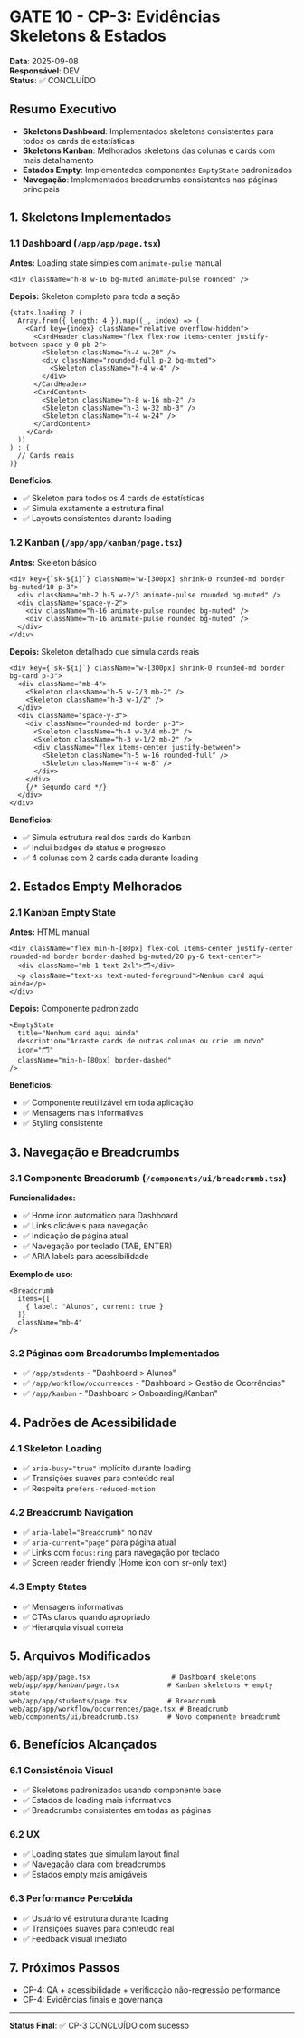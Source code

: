# GATE 10 - CP-3: Evidências Skeletons & Estados

**Data**: 2025-09-08  
**Responsável**: DEV  
**Status**: ✅ CONCLUÍDO

## Resumo Executivo
- **Skeletons Dashboard**: Implementados skeletons consistentes para todos os cards de estatísticas
- **Skeletons Kanban**: Melhorados skeletons das colunas e cards com mais detalhamento
- **Estados Empty**: Implementados componentes `EmptyState` padronizados
- **Navegação**: Implementados breadcrumbs consistentes nas páginas principais

## 1. Skeletons Implementados

### 1.1 Dashboard (`/app/app/page.tsx`)
**Antes:** Loading state simples com `animate-pulse` manual
```tsx
<div className="h-8 w-16 bg-muted animate-pulse rounded" />
```

**Depois:** Skeleton completo para toda a seção
```tsx
{stats.loading ? (
  Array.from({ length: 4 }).map((_, index) => (
    <Card key={index} className="relative overflow-hidden">
      <CardHeader className="flex flex-row items-center justify-between space-y-0 pb-2">
        <Skeleton className="h-4 w-20" />
        <div className="rounded-full p-2 bg-muted">
          <Skeleton className="h-4 w-4" />
        </div>
      </CardHeader>
      <CardContent>
        <Skeleton className="h-8 w-16 mb-2" />
        <Skeleton className="h-3 w-32 mb-3" />
        <Skeleton className="h-4 w-24" />
      </CardContent>
    </Card>
  ))
) : (
  // Cards reais
)}
```

**Benefícios:**
- ✅ Skeleton para todos os 4 cards de estatísticas
- ✅ Simula exatamente a estrutura final
- ✅ Layouts consistentes durante loading

### 1.2 Kanban (`/app/app/kanban/page.tsx`)
**Antes:** Skeleton básico
```tsx
<div key={`sk-${i}`} className="w-[300px] shrink-0 rounded-md border bg-muted/10 p-3">
  <div className="mb-2 h-5 w-2/3 animate-pulse rounded bg-muted" />
  <div className="space-y-2">
    <div className="h-16 animate-pulse rounded bg-muted" />
    <div className="h-16 animate-pulse rounded bg-muted" />
  </div>
</div>
```

**Depois:** Skeleton detalhado que simula cards reais
```tsx
<div key={`sk-${i}`} className="w-[300px] shrink-0 rounded-md border bg-card p-3">
  <div className="mb-4">
    <Skeleton className="h-5 w-2/3 mb-2" />
    <Skeleton className="h-3 w-1/2" />
  </div>
  <div className="space-y-3">
    <div className="rounded-md border p-3">
      <Skeleton className="h-4 w-3/4 mb-2" />
      <Skeleton className="h-3 w-1/2 mb-2" />
      <div className="flex items-center justify-between">
        <Skeleton className="h-5 w-16 rounded-full" />
        <Skeleton className="h-4 w-8" />
      </div>
    </div>
    {/* Segundo card */}
  </div>
</div>
```

**Benefícios:**
- ✅ Simula estrutura real dos cards do Kanban
- ✅ Inclui badges de status e progresso
- ✅ 4 colunas com 2 cards cada durante loading

## 2. Estados Empty Melhorados

### 2.1 Kanban Empty State
**Antes:** HTML manual
```tsx
<div className="flex min-h-[80px] flex-col items-center justify-center rounded-md border border-dashed bg-muted/20 py-6 text-center">
  <div className="mb-1 text-2xl">🗂️</div>
  <p className="text-xs text-muted-foreground">Nenhum card aqui ainda</p>
</div>
```

**Depois:** Componente padronizado
```tsx
<EmptyState
  title="Nenhum card aqui ainda"
  description="Arraste cards de outras colunas ou crie um novo"
  icon="🗂️"
  className="min-h-[80px] border-dashed"
/>
```

**Benefícios:**
- ✅ Componente reutilizável em toda aplicação
- ✅ Mensagens mais informativas
- ✅ Styling consistente

## 3. Navegação e Breadcrumbs

### 3.1 Componente Breadcrumb (`/components/ui/breadcrumb.tsx`)
**Funcionalidades:**
- ✅ Home icon automático para Dashboard
- ✅ Links clicáveis para navegação
- ✅ Indicação de página atual
- ✅ Navegação por teclado (TAB, ENTER)
- ✅ ARIA labels para acessibilidade

**Exemplo de uso:**
```tsx
<Breadcrumb 
  items={[
    { label: "Alunos", current: true }
  ]}
  className="mb-4"
/>
```

### 3.2 Páginas com Breadcrumbs Implementados
- ✅ `/app/students` - "Dashboard > Alunos"
- ✅ `/app/workflow/occurrences` - "Dashboard > Gestão de Ocorrências"  
- ✅ `/app/kanban` - "Dashboard > Onboarding/Kanban"

## 4. Padrões de Acessibilidade

### 4.1 Skeleton Loading
- ✅ `aria-busy="true"` implícito durante loading
- ✅ Transições suaves para conteúdo real
- ✅ Respeita `prefers-reduced-motion`

### 4.2 Breadcrumb Navigation
- ✅ `aria-label="Breadcrumb"` no nav
- ✅ `aria-current="page"` para página atual
- ✅ Links com `focus:ring` para navegação por teclado
- ✅ Screen reader friendly (Home icon com sr-only text)

### 4.3 Empty States
- ✅ Mensagens informativas
- ✅ CTAs claros quando apropriado
- ✅ Hierarquia visual correta

## 5. Arquivos Modificados

```
web/app/app/page.tsx                    # Dashboard skeletons
web/app/app/kanban/page.tsx            # Kanban skeletons + empty state
web/app/app/students/page.tsx          # Breadcrumb
web/app/app/workflow/occurrences/page.tsx # Breadcrumb
web/components/ui/breadcrumb.tsx       # Novo componente breadcrumb
```

## 6. Benefícios Alcançados

### 6.1 Consistência Visual
- ✅ Skeletons padronizados usando componente base
- ✅ Estados de loading mais informativos
- ✅ Breadcrumbs consistentes em todas as páginas

### 6.2 UX
- ✅ Loading states que simulam layout final
- ✅ Navegação clara com breadcrumbs  
- ✅ Estados empty mais amigáveis

### 6.3 Performance Percebida
- ✅ Usuário vê estrutura durante loading
- ✅ Transições suaves para conteúdo real
- ✅ Feedback visual imediato

## 7. Próximos Passos
- CP-4: QA + acessibilidade + verificação não-regressão performance
- CP-4: Evidências finais e governança

---
**Status Final**: ✅ CP-3 CONCLUÍDO com sucesso
